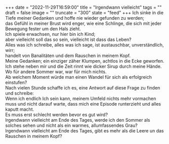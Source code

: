 +++
date = "2022-11-29T16:59:00"
title = "Irgendwann vielleicht"
tags = ""
draft = false
image = ""
truncate = "300"
state = "feed"
+++
Ich sinke in die Tiefe meiner Gedanken und hoffe nie wieder gefunden zu werden;\
das Gefühl in meiner Brust wird enger, wie eine Schlinge, die sich mit jeder Bewegung fester um den Hals zieht.\
Ich spiele erwachsen, nur hier bin ich Kind;\
aber vielleicht soll das so sein, vielleicht ist dass das Leben?\
Alles was ich schreibe, alles was ich sage, ist austauschbar, unverständlich, wirr;\
handelt von Banalitäten und dem Rauschen in meinem Kopf.\
Meine Gedanken; ein einziger zäher Klumpen, achtlos in die Ecke geworfen.\
Ich stehe neben mir und die Zeit rinnt wie dicker Sirup durch meine Hände.\
Wo für andere Sommer war, war für mich nichts. \
Ab welchem Moment würde man einen Wandel für sich als erfolgreich einstufen?\
Nach vielen Stunde schaffe ich es, eine Antwort auf diese Frage zu finden und schreibe:\
Wenn ich endlich Ich sein kann, meinem Umfeld nichts mehr vormachen muss und nicht darauf warte, dass mich eine Episode runterzieht und alles kaputt macht.\
Es muss erst schlecht werden bevor es gut wird?\
Irgendwann vielleicht am Ende des Tages, werde ich den Sommer als solches sehen und nicht als ein warmes, allumfassendes Grau?\
Irgendwann vielleicht am Ende des Tages, gibt es mehr als die Leere un das Rauschen in meinem Kopf?
